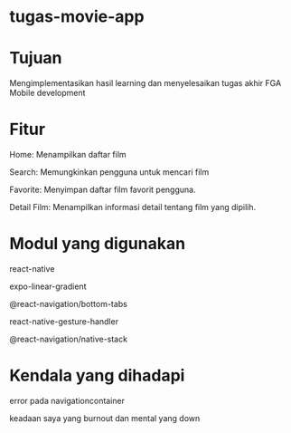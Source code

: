 # tugas-movie-app

# Tujuan
Mengimplementasikan hasil learning dan menyelesaikan tugas akhir FGA Mobile development 
# Fitur
Home: Menampilkan daftar film

Search: Memungkinkan pengguna untuk mencari film

Favorite: Menyimpan daftar film favorit pengguna.

Detail Film: Menampilkan informasi detail tentang film yang dipilih.

# Modul yang digunakan
react-native

expo-linear-gradient

@react-navigation/bottom-tabs

react-native-gesture-handler

@react-navigation/native-stack

# Kendala yang dihadapi
error pada navigationcontainer

keadaan saya yang burnout dan mental yang down  


